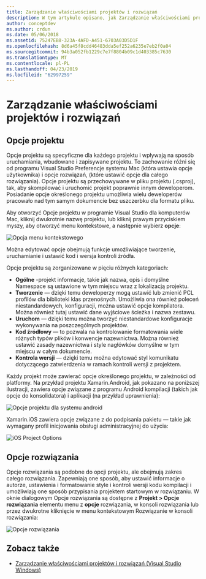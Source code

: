 ```yaml
---
title: Zarządzanie właściwościami projektów i rozwiązań
description: W tym artykule opisano, jak Zarządzanie właściwościami projektów i rozwiązań w programie Visual Studio dla komputerów Mac
author: conceptdev
ms.author: crdun
ms.date: 05/06/2018
ms.assetid: 75247EB8-323A-4AFD-A451-6703A03D5D1F
ms.openlocfilehash: 8d6a45f8cdd46483dda5ef252a6235e7eb2f0a04
ms.sourcegitcommit: 94b3a052fb1229c7e7f8804b09c1d403385c7630
ms.translationtype: MT
ms.contentlocale: pl-PL
ms.lasthandoff: 04/23/2019
ms.locfileid: "62997259"
---
```

# <a name="managing-project-and-solution-properties"></a>Zarządzanie właściwościami projektów i rozwiązań

## <a name="project-options"></a>Opcje projektu

Opcje projektu są specyficzne dla każdego projektu i wpływają na sposób uruchamiania, wbudowane i zapisywane projektu. To zachowanie różni się od programu Visual Studio Preferencje systemu Mac (która ustawia opcje użytkownika) i opcje rozwiązań, (które ustawić opcje dla całego rozwiązania). Opcje projektu są przechowywane w pliku projektu (.csproj), tak, aby skompilować i uruchomić projekt poprawnie innym deweloperom. Posiadanie opcje określonego projektu umożliwia wielu deweloperów pracowało nad tym samym dokumencie bez uszczerbku dla formatu pliku.

Aby otworzyć Opcje projektu w programie Visual Studio dla komputerów Mac, kliknij dwukrotnie nazwę projektu, lub kliknij prawym przyciskiem myszy, aby otworzyć menu kontekstowe, a następnie wybierz **opcje**:

![Opcja menu kontekstowego](media/projects-and-solutions-image2.png)

Można edytować opcje obejmują funkcje umożliwiające tworzenie, uruchamianie i ustawić kod i wersja kontroli źródła.

Opcje projektu są zorganizowane w pięciu różnych kategoriach:

* **Ogólne** -projekt informacje, takie jak nazwa, opis i domyślne Namespace są ustawione w tym miejscu wraz z lokalizacją projektu.
* **Tworzenie** — dzięki temu deweloperzy mogą ustawić lub zmienić PCL profilów dla biblioteki klas przenośnych. Umożliwia ona również poleceń niestandardowych, konfiguracji, można ustawić opcje kompilatora. Można również tutaj ustawić dane wyjściowe ścieżka i nazwa zestawu.
* **Uruchom** — dzięki temu można tworzyć niestandardowe konfiguracje wykonywania na poszczególnych projektów.
* **Kod źródłowy** — to pozwala na kontrolowanie formatowania wiele różnych typów plików i konwencje nazewnictwa. Można również ustawić zasady nazewnictwa i style nagłówków domyślne w tym miejscu w całym dokumencie.
* **Kontrola wersji** — dzięki temu można edytować styl komunikatu dotyczącego zatwierdzenia w ramach kontroli wersji z projektem.

Każdy projekt może zawierać opcje określonego projektu, w zależności od platformy. Na przykład projektu Xamarin.Android, jak pokazano na poniższej ilustracji, zawiera opcje związane z programu Android kompilacji (takich jak opcje do konsolidatora) i aplikacji (na przykład uprawnienia):

![Opcje projektu dla systemu android](media/projects-and-solutions-image5.png)

Xamarin.iOS zawiera opcje związane z do podpisania pakietu — takie jak wymagany profil inicjowania obsługi administracyjnej do użycia:

![iOS Project Options](media/projects-and-solutions-image6.png)

## <a name="solution-options"></a>Opcje rozwiązania

Opcje rozwiązania są podobne do opcji projektu, ale obejmują zakres całego rozwiązania. Zapewniają one sposób, aby ustawić informacje o autorze, ustawienia i formatowanie style i kontroli wersji kodu kompilacji i umożliwiają one sposób przypisania projektem startowym w rozwiązaniu.  W oknie dialogowym Opcje rozwiązania są dostępne z **Projekt > Opcje rozwiązania** elementu menu z **opcje** rozwiązania, w konsoli rozwiązania lub przez dwukrotne kliknięcie w menu kontekstowym Rozwiązanie w konsoli rozwiązania:

![Opcje rozwiązania](media/projects-and-solutions-image7.png)

## <a name="see-also"></a>Zobacz także

* [Zarządzanie właściwościami projektów i rozwiązań (Visual Studio Windows)](/visualstudio/ide/managing-project-and-solution-properties)
